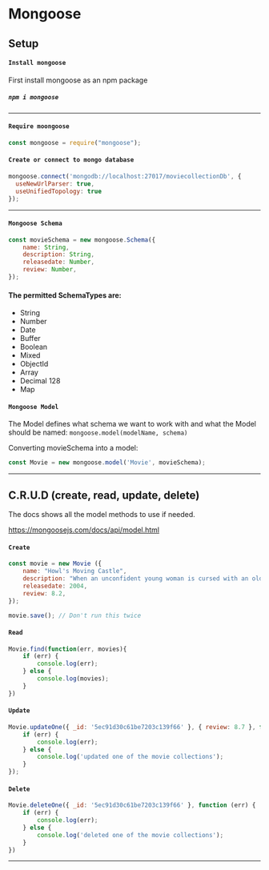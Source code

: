 # Mongoose

## Setup
#### `Install mongoose`
First install mongoose as an npm package
##### `npm i mongoose`

---
#### `Require moongoose`
```javascript
const mongoose = require("mongoose");
```
#### `Create or connect to mongo database`

```javascript
mongoose.connect('mongodb://localhost:27017/moviecollectionDb', {
  useNewUrlParser: true,
  useUnifiedTopology: true
});
```
---
#### `Mongoose Schema`
```javascript
const movieSchema = new mongoose.Schema({
    name: String,
    description: String,
    releasedate: Number,
    review: Number,
});
```
#### The permitted SchemaTypes are:
- String
- Number
- Date
- Buffer
- Boolean
- Mixed
- ObjectId
- Array
- Decimal 128
- Map

#### `Mongoose Model`
The Model defines what schema we want to work with and what the Model should be named: `mongoose.model(modelName, schema)`

Converting movieSchema into a model:
```javascript
const Movie = new mongoose.model('Movie', movieSchema);
```
---
## C.R.U.D (create, read, update, delete)
The docs shows all the model methods to use if needed.
 
https://mongoosejs.com/docs/api/model.html

#### `Create`
```javascript
const movie = new Movie ({
    name: "Howl's Moving Castle",
    description: "When an unconfident young woman is cursed with an old body by a spiteful witch, her only chance of breaking the spell lies with a self-indulgent yet insecure young wizard and his companions in his legged, walking castle.",
    releasedate: 2004,
    review: 8.2,
});

movie.save(); // Don't run this twice
```

#### `Read`
```javascript
Movie.find(function(err, movies){
    if (err) {
        console.log(err);
    } else {
        console.log(movies);   
    }
})
```
#### `Update`
```javascript
Movie.updateOne({ _id: '5ec91d30c61be7203c139f66' }, { review: 8.7 }, function(err){
    if (err) {
        console.log(err);
    } else {
        console.log('updated one of the movie collections');
    }
});
```
#### `Delete`
```javascript
Movie.deleteOne({ _id: '5ec91d30c61be7203c139f66' }, function (err) {
    if (err) {
        console.log(err);
    } else {
        console.log('deleted one of the movie collections');
    }
})
```
---